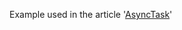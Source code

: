Example used in the article '[AsyncTask][asynctask]'

[asynctask]: https://syrop.github.io/jekyll/update/2019/04/01/asynctask.html
